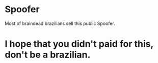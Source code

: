 # Spoofer
Most of braindead brazilians sell this public Spoofer.

# I hope that you didn't paid for this, don't be a brazilian.
